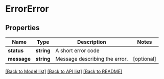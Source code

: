 # ErrorError

## Properties
Name | Type | Description | Notes
------------ | ------------- | ------------- | -------------
**status** | **string** | A short error code | 
**message** | **string** | Message describing the error. | [optional] 

[[Back to Model list]](../README.md#documentation-for-models) [[Back to API list]](../README.md#documentation-for-api-endpoints) [[Back to README]](../README.md)


